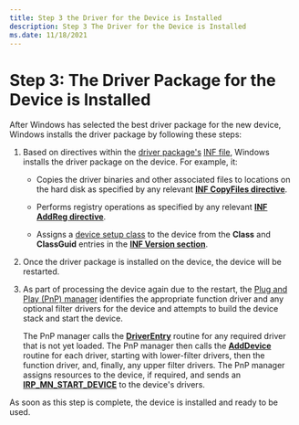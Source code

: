 ```yaml
---
title: Step 3 the Driver for the Device is Installed
description: Step 3 The Driver for the Device is Installed
ms.date: 11/18/2021
---
```


# Step 3: The Driver Package for the Device is Installed

After Windows has selected the best driver package for the new device, Windows installs the driver package by following these steps:

1.  Based on directives within the [driver package's](driver-packages.md) [INF file](overview-of-inf-files.md), Windows installs the driver package on the device.  For example, it:

    -   Copies the driver binaries and other associated files to locations on the hard disk as specified by any relevant [**INF CopyFiles directive**](inf-copyfiles-directive.md).

    -   Performs registry operations as specified by any relevant [**INF AddReg directive**](inf-addreg-directive.md).

    -   Assigns a [device setup class](./overview-of-device-setup-classes.md) to the device from the **Class** and **ClassGuid** entries in the [**INF Version section**](inf-version-section.md).

2.  Once the driver package is installed on the device, the device will be restarted.

3.  As part of processing the device again due to the restart, the [Plug and Play (PnP) manager](pnp-manager.md) identifies the appropriate function driver and any optional filter drivers for the device and attempts to build the device stack and start the device. 

    The PnP manager calls the [**DriverEntry**](/windows-hardware/drivers/ddi/wdm/nc-wdm-driver_initialize) routine for any required driver that is not yet loaded. The PnP manager then calls the [**AddDevice**](/windows-hardware/drivers/ddi/wdm/nc-wdm-driver_add_device) routine for each driver, starting with lower-filter drivers, then the function driver, and, finally, any upper filter drivers. The PnP manager assigns resources to the device, if required, and sends an [**IRP_MN_START_DEVICE**](../kernel/irp-mn-start-device.md) to the device's drivers.

As soon as this step is complete, the device is installed and ready to be used.

 

